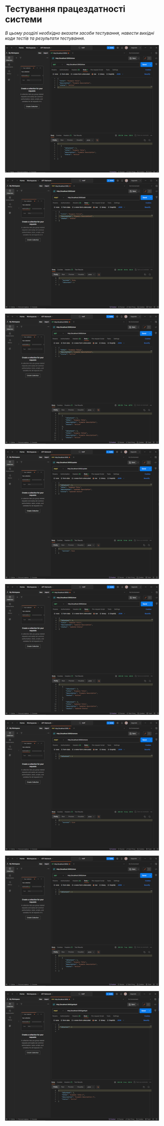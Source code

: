 # Тестування працездатності системи

*В цьому розділі необхідно вказати засоби тестування, навести вихідні коди тестів та результати тестування.*

![](./pic/01.png)


![](./pic/02.png)


![](./pic/03.png)


![](./pic/04.png)

![](./pic/05.png)

![](./pic/06.png)

![](./pic/07.png)

![](./pic/08.png)


